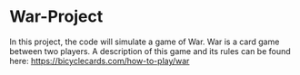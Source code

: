 # War-Project
In this project, the code will simulate a game of War. War is a card game between two players. A description of this game and its rules can be found here: https://bicyclecards.com/how-to-play/war
